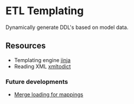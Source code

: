 # ETL Templating

Dynamically generate DDL's based on model data.

## Resources

* Templating engine [jinja](https://jinja.palletsprojects.com/en/stable/)
* Reading XML [xmltodict](https://pypi.org/project/xmltodict/)

### Future developments

* [Merge loading for mappings](https://techcommunity.microsoft.com/blog/azuresynapseanalyticsblog/merge-t-sql-for-dedicated-sql-pools-is-now-ga/3634331)
